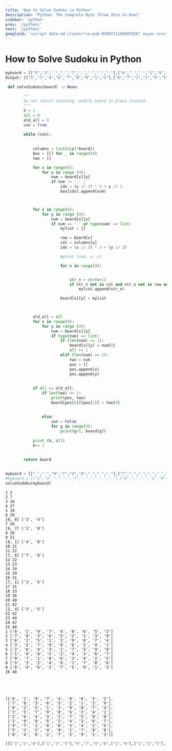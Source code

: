 ```yaml
---
title: 'How to Solve Sudoku in Python'
description: 'Python: The Complete Byte [From Zero to One]'
sidebar: 'python'
prev: '/python/'
next: '/python/'
googleid: '<script data-ad-client="ca-pub-8590711166907026" async src="https://pagead2.googlesyndication.com/pagead/js/adsbygoogle.js"></script>'
---
```


How to Solve Sudoku in Python
====

```python
myboard = [["5","3",".",".","7",".",".",".","."],["6",".",".","1","9","5",".",".","."],[".","9","8",".",".",".",".","6","."],["8",".",".",".","6",".",".",".","3"],["4",".",".","8",".","3",".",".","1"],["7",".",".",".","2",".",".",".","6"],[".","6",".",".",".",".","2","8","."],[".",".",".","4","1","9",".",".","5"],[".",".",".",".","8",".",".","7","9"]]
Output: [["5","3","4","6","7","8","9","1","2"],["6","7","2","1","9","5","3","4","8"],["1","9","8","3","4","2","5","6","7"],["8","5","9","7","6","1","4","2","3"],["4","2","6","8","5","3","7","9","1"],["7","1","3","9","2","4","8","5","6"],["9","6","1","5","3","7","2","8","4"],["2","8","7","4","1","9","6","3","5"],["3","4","5","2","8","6","1","7","9"]]
```


```python
 def solveSudoku(board) -> None:
        
        """
        Do not return anything, modify board in-place instead.
        """
        h = 1
        all = 0 
        old_all = 0
        con = True
       
        while (con):
                        
      
            columns = list(zip(*board))
            box = [[] for _ in range(9)]
            two = []

            for x in range(9):
                for y in range (9):
                    num = board[x][y]
                    if num != '.' :
                        idx = (x // 3) * 3 + y // 3
                        box[idx].append(num)



            for x in range(9):
                for y in range (9):
                    num = board[x][y]
                    if num == '.' or type(num) == list:
                        mylist = []

                        row = board[x]
                        col = columns[y]
                        idx = (x // 3) * 3 + (y // 3)

                        #print (num, x, y)

                        for n in range(9):


                            str_n = str(n+1)
                            if str_n not in col and str_n not in row and str_n not in box[idx]:
                                mylist.append(str_n)

                        board[x][y] = mylist


         
            old_all = all
            for x in range(9):
                for y in range (9):
                    num = board[x][y] 
                    if type(num) == list:
                        if (len(num) == 1):
                            board[x][y] = num[0]
                            all += 1
                        elif (len(num) == 2):  
                            two = num
                            pos = []
                            pos.append(x)
                            pos.append(y)
                           
                            
            if all == old_all:
                if len(two) == 2:
                    print(pos, two)
                    board[pos[0]][pos[1]] = two[0]
                    
                    
                else:
                    con = False
                    for g in range(9):
                        print(g+1, board[g])
                
            print (h, all)  
            h+= 1
            
            
        return board
                        
```


```python
myboard = [[".",".","9","7","4","8",".",".","."],["7",".",".",".",".",".",".",".","."],[".","2",".","1",".","9",".",".","."],[".",".","7",".",".",".","2","4","."],[".","6","4",".","1",".","5","9","."],[".","9","8",".",".",".","3",".","."],[".",".",".","8",".","3",".","2","."],[".",".",".",".",".",".",".",".","6"],[".",".",".","2","7","5","9",".","."]]
#myboard = [["5","3",".",".","7",".",".",".","."],["6",".",".","1","9","5",".",".","."],[".","9","8",".",".",".",".","6","."],["8",".",".",".","6",".",".",".","3"],["4",".",".","8",".","3",".",".","1"],["7",".",".",".","2",".",".",".","6"],[".","6",".",".",".",".","2","8","."],[".",".",".","4","1","9",".",".","5"],[".",".",".",".","8",".",".","7","9"]]
solveSudoku(myboard)
```

    1 3
    2 7
    3 10
    4 17
    5 19
    6 20
    [8, 8] ['3', '4']
    7 20
    [8, 7] ['1', '8']
    8 20
    9 21
    [8, 1] ['4', '8']
    10 21
    11 22
    [7, 6] ['7', '8']
    12 22
    13 23
    14 24
    15 29
    16 31
    [7, 1] ['3', '5']
    17 31
    18 33
    19 36
    20 40
    21 42
    [2, 4] ['3', '5']
    22 42
    23 44
    24 47
    25 48
    1 ['6', '1', '9', '7', '4', '8', '6', '5', '2']
    2 ['7', '8', '3', '6', '5', '2', '1', '3', '9']
    3 ['6', '2', '5', '1', '3', '9', '8', '7', '4']
    4 ['3', '5', '7', '9', '8', '6', '2', '4', '1']
    5 ['2', '6', '4', '3', '1', '7', '5', '9', '8']
    6 ['1', '9', '8', '5', '2', '4', '3', '6', '7']
    7 ['9', '7', '1', '8', '6', '3', '4', '2', '5']
    8 ['5', '3', '2', '4', '9', '1', '7', '8', '6']
    9 ['8', '4', '6', '2', '7', '5', '9', '1', '3']
    26 48





    [['6', '1', '9', '7', '4', '8', '6', '5', '2'],
     ['7', '8', '3', '6', '5', '2', '1', '3', '9'],
     ['6', '2', '5', '1', '3', '9', '8', '7', '4'],
     ['3', '5', '7', '9', '8', '6', '2', '4', '1'],
     ['2', '6', '4', '3', '1', '7', '5', '9', '8'],
     ['1', '9', '8', '5', '2', '4', '3', '6', '7'],
     ['9', '7', '1', '8', '6', '3', '4', '2', '5'],
     ['5', '3', '2', '4', '9', '1', '7', '8', '6'],
     ['8', '4', '6', '2', '7', '5', '9', '1', '3']]




```python
[[["3","5","6"],["1","3","5"],"9","7","4","8",["1","6"],["1","3","5"],["2","3","5"]],["7",["1","3","4","5","8"],["1","3","5"],"6",["3","5"],"2",["1","4","8"],["1","3","5","8"],["3","4","5","9"]],[["3","4","5","6","8"],"2",["3","5","6"],"1",["3","5"],"9",["4","6","7","8"],["3","5","7","8"],["3","4","5"]],[["3","5"],["3","5"],"7","9","8","6","2","4","1"],["2","6","4","3","1","7","5","9","8"],["1","9","8","5","2","4","3","6","7"],[["4","5","9"],["1","4","5","7"],["1","5"],"8","6","3",["1","4","7"],"2",["4","5"]],[["3","5","8"],["3","5","7","8"],["2","3","5"],"4","9","1",["7","8"],["3","5","7","8"],"6"],[["3","4","6","8"],["1","3","4","8"],["1","3","6"],"2","7","5","9",["1","3","8"],["3","4"]]]
```
